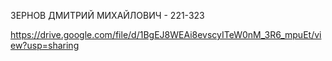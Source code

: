 ЗЕРНОВ ДМИТРИЙ МИХАЙЛОВИЧ - 221-323

https://drive.google.com/file/d/1BgEJ8WEAi8evscyITeW0nM_3R6_mpuEt/view?usp=sharing